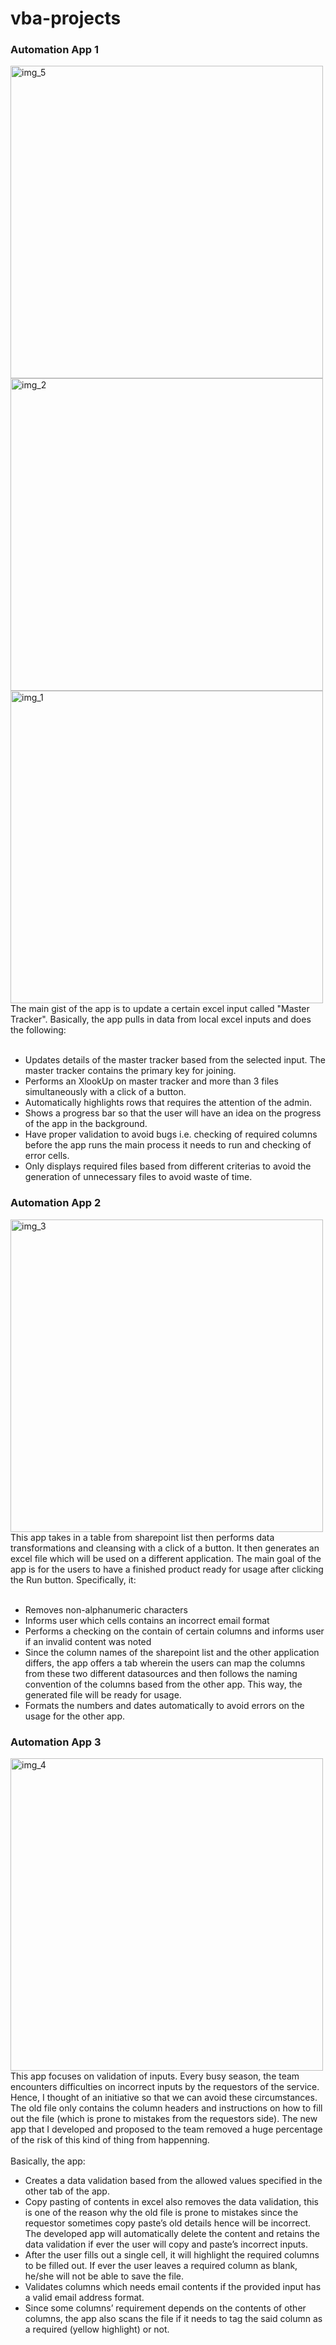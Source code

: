 # vba-projects

<h3>Automation App 1 </h3>
<img src="https://user-images.githubusercontent.com/96763817/218365981-fe061a35-af5b-4601-88dc-eb320f73da25.png" alt="img_5" width="500px">
<img src="https://user-images.githubusercontent.com/96763817/218365974-ca7c7b64-0de0-47c7-a204-3ea12520b7ac.png" alt="img_2" width="500px">
<img src="https://user-images.githubusercontent.com/96763817/218365970-a90c9492-0a84-4bea-a134-a4ac4bd2927c.png" alt="img_1" width="500px">
The main gist of the app is to update a certain excel input called "Master Tracker". Basically, the app pulls in data from local excel inputs and does the following: <br><br>

- Updates details of the master tracker based from the selected input. The master tracker contains the primary key for joining.<br>
- Performs an XlookUp on master tracker and more than 3 files simultaneously with a click of a button.<br>
- Automatically highlights rows that requires the attention of the admin.<br>
- Shows a progress bar so that the user will have an idea on the progress of the app in the background.<br>
- Have proper validation to avoid bugs i.e. checking of required columns before the app runs the main process it needs to run and checking of error cells.<br>
- Only displays required files based from different criterias to avoid the generation of unnecessary files to avoid waste of time.<br>


<h3>Automation App 2 </h3>
<img src="https://user-images.githubusercontent.com/96763817/218365977-9bc3de27-5f7e-4e5d-a8b6-95a285b11b44.png" alt="img_3" width="500px">
This app takes in a table from sharepoint list then performs data transformations and cleansing with a click of a button. It then generates an excel file which will be used on a different application. The main goal of the app is for the users to have a finished product ready for usage after clicking the Run button. Specifically, it: <br> <br>

- Removes non-alphanumeric characters<br>
- Informs user which cells contains an incorrect email format<br>
- Performs a checking on the contain of certain columns and informs user if an invalid content was noted<br>
- Since the column names of the sharepoint list and the other application differs, the app offers a tab wherein the users can map the columns from these two different datasources and then follows the naming convention of the columns based from the other app. This way, the generated file will be ready for usage.
- Formats the numbers and dates automatically to avoid errors on the usage for the other app.<br> 


<h3>Automation App 3 </h3>
<img src="https://user-images.githubusercontent.com/96763817/218365980-adf61d14-07f3-45c8-b286-f54a5bd4e089.png" alt="img_4" width="500px">
This app focuses on validation of inputs. Every busy season, the team encounters difficulties on incorrect inputs by the requestors of the service. Hence, I thought of an initiative so that we can avoid these circumstances. <br>
The old file only contains the column headers and instructions on how to fill out the file (which is prone to mistakes from the requestors side). The new app that I developed and proposed to the team removed a huge percentage of the risk of this kind of thing from happenning. <br><br>
Basically, the app: <br>

- Creates a data validation based from the allowed values specified in the other tab of the app. <br>
- Copy pasting of contents in excel also removes the data validation, this is one of the reason why the old file is prone to mistakes since the requestor sometimes copy paste’s old details hence will be incorrect. The developed app will automatically delete the content and retains the data validation if ever the user will copy and paste’s incorrect inputs. <br>
- After the user fills out a single cell, it will highlight the required columns to be filled out. If ever the user leaves a required column as blank, he/she will not be able to save the file.<br>
- Validates columns which needs email contents if the provided input has a valid email address format.<br>
- Since some columns’ requirement depends on the contents of other columns, the app also scans the file if it needs to tag the said column as a required (yellow highlight) or not.<br>


